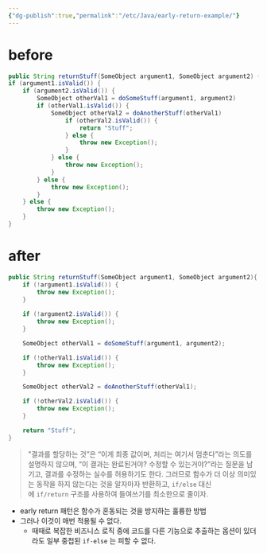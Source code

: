```yaml
---
{"dg-publish":true,"permalink":"/etc/Java/early-return-example/"}
---
```




# before

```java
public String returnStuff(SomeObject argument1, SomeObject argument2) {
if (argument1.isValid()) {
	if (argument2.isValid()) {
		SomeObject otherVal1 = doSomeStuff(argument1, argument2)
		if (otherVal1.isValid()) {
			SomeObject otherVal2 = doAnotherStuff(otherVal1)
				if (otherVal2.isValid()) {
					return "Stuff";
				} else {
					throw new Exception();
				}
			} else {
				throw new Exception();
			}
		} else {
			throw new Exception();
		}
	} else {
		throw new Exception();
	}
}
```
# after

```java
public String returnStuff(SomeObject argument1, SomeObject argument2){
	if (!argument1.isValid()) {
		throw new Exception();
	}
	
	if (!argument2.isValid()) {
		throw new Exception();
	}

	SomeObject otherVal1 = doSomeStuff(argument1, argument2);

	if (!otherVal1.isValid()) {
		throw new Exception();
	}

	SomeObject otherVal2 = doAnotherStuff(otherVal1);

	if (!otherVal2.isValid()) {
		throw new Exception();
	}

	return "Stuff";
}
```

> "결과를 할당하는 것”은 “이게 최종 값이며, 처리는 여기서 멈춘다”라는 의도를 설명하지 않으며, “이 결과는 완료된거야? 수정할 수 있는거야?”라는 질문을 남기고, 결과를 수정하는 실수를 허용하기도 한다. 그러므로 함수가 더 이상 의미있는 동작을 하지 않는다는 것을 알자마자 반환하고, `if/else` 대신에 `if/return` 구조를 사용하여 들여쓰기를 최소한으로 줄이자.

- early return 패턴은 함수가 혼동되는 것을 방지하는 훌륭한 방법
- 그러나 이것이 매번 적용될 수 없다.
	- 때때로 복잡한 비즈니스 로직 중에 코드를 다른 기능으로 추출하는 옵션이 있더라도 일부 중첩된 `if-else` 는 피할 수 없다.